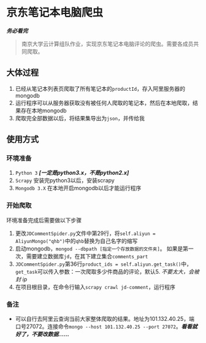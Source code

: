 # 京东笔记本电脑爬虫

***务必看完***
> 南京大学云计算组队作业，实现京东笔记本电脑评论的爬虫。需要各成员共同爬取。

## 大体过程
1. 已经从笔记本列表页爬取了所有笔记本的`productId`，存入阿里服务器的mongodb
2. 运行程序可以从服务器获取没有被任何人爬取的笔记本，然后在本地爬取，结果存在本地mongodb
3. 爬取完全部数据以后，将结果集导出为`json`，并传给我


## 使用方式
### 环境准备
1. `Python 3` ***[一定是python3.x，不是python2.x]***
2. `Scrapy` 安装完python3以后，安装scrapy
3. `Mongodb 3.X` 在本地开启mongodb以后才能运行程序

### 开始爬取
环境准备完成后需要做以下步骤
1. 更改`JDCommentSpider.py`文件中第29行，将`self.aliyun = AliyunMongo("qhb")`中的`qhb`替换为自己名字的缩写
2. 启动mongodb，`mongod --dbpath [指定一个存放数据的文件夹]`。 如果是第一次，需要建立数据库`jd`，在其下建立集合`comments_part`
3. `JDCommentSpider.py`第36行`product_ids = self.aliyun.get_task()`中，`get_task`可以传入参数：一次爬取多少件商品的评论，默认5. *不要太大，会被封 ip*
4. 在项目根目录，在命令行输入`scrapy crawl jd-comment`，运行程序

### 备注
- 可以自行去阿里云查询当前大家整体爬取的结果。地址为101.132.40.25，端口号27072。连接命令`mongo --host 101.132.40.25 --port 27072`。***看看就好了，不要改数据……***
